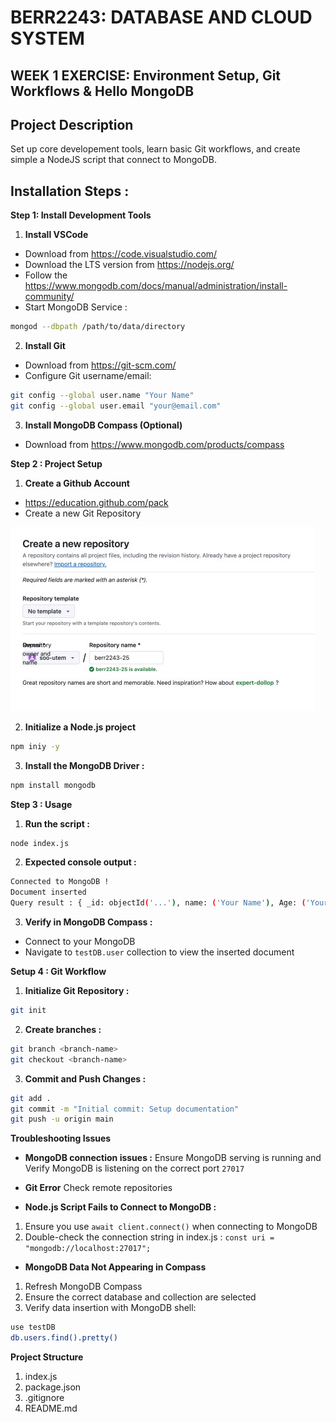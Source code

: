 # BERR2243: DATABASE AND CLOUD SYSTEM

## WEEK 1 EXERCISE: Environment Setup, Git Workflows & Hello MongoDB

## Project Description 
Set up core developement tools, learn basic Git workflows, and create simple a NodeJS script that connect to MongoDB.


## Installation Steps :

**Step 1: Install Development Tools**

1. **Install VSCode** 
- Download from https://code.visualstudio.com/
- Download the LTS version from https://nodejs.org/
- Follow the  https://www.mongodb.com/docs/manual/administration/install-community/
- Start MongoDB Service :
```sh
mongod --dbpath /path/to/data/directory
```

2. **Install Git**
- Download from https://git-scm.com/
- Configure Git username/email:

```sh
git config --global user.name "Your Name"
git config --global user.email "your@email.com"
```
3. **Install MongoDB Compass (Optional)**
- Download from https://www.mongodb.com/products/compass

**Step 2 : Project Setup**

1. **Create a Github Account**
- https://education.github.com/pack
- Create a new Git Repository

![alt text](<Screenshot 2025-03-22 014125-1.jpg>)

2. **Initialize a Node.js project**
```sh
npm iniy -y
```
3. **Install the MongoDB Driver :**
```sh
npm install mongodb
```
**Step 3 : Usage**
1. **Run the script :**
```sh
node index.js
```

2. **Expected console output :**
```sh
Connected to MongoDB !
Document inserted
Query result : { _id: objectId('...'), name: ('Your Name'), Age: ('Your Age')}
```
3. **Verify in MongoDB Compass :**
- Connect to your MongoDB
- Navigate to `testDB.user` collection to view the inserted document

**Setup 4 : Git Workflow**

1. **Initialize Git Repository :**

```sh
git init
```
2. **Create branches :**

```sh
git branch <branch-name>
git checkout <branch-name>
```

3. **Commit and Push Changes :**

```sh
git add .
git commit -m "Initial commit: Setup documentation"
git push -u origin main
```

**Troubleshooting Issues**

- **MongoDB connection issues :** Ensure MongoDB serving is running and Verify MongoDB is listening on the correct port `27017`

- **Git Error** Check remote repositories

- **Node.js Script Fails to Connect to MongoDB :** 
1. Ensure you use `await client.connect()` when connecting to MongoDB
2. Double-check the connection string in index.js : 
`const uri = "mongodb://localhost:27017";`

- **MongoDB Data Not Appearing in Compass**

1. Refresh MongoDB Compass
2. Ensure the correct database and collection are selected
3. Verify data insertion with MongoDB shell:
```sh
use testDB  
db.users.find().pretty()
```

**Project Structure**
1. index.js
2. package.json
3. .gitignore
4. README.md

